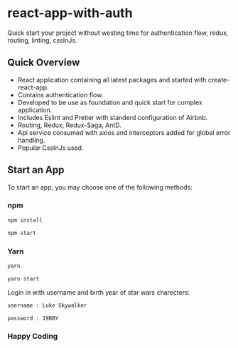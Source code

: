 # react-app-with-auth

Quick start your project without westing time for authentication flow, redux, routing, linting, cssInJs.

## Quick Overview

 - React application containing all latest packages and started with create-react-app.
 - Contains authentication flow.
 - Developed to be use as foundation and quick start for complex application.
 - Includes Eslint and Pretier with standerd configuration of Airbnb.
 - Routing, Redux, Redux-Saga, AntD.
 - Api service consumed with axios and interceptors added for global error handling.
 - Popular CssInJs used.

## Start an App

To start an app, you may choose one of the following methods:

### npm

```sh
npm install

npm start
```

### Yarn

```sh
yarn

yarn start
```

Login in with username and birth year of star wars charecters:

```sh
username : Luke Skywalker

password : 19BBY
```

### Happy Coding